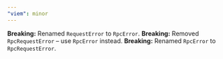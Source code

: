 ```yaml
---
"viem": minor
---
```


**Breaking:** Renamed `RequestError` to `RpcError`.
**Breaking:** Removed `RpcRequestError` – use `RpcError` instead.
**Breaking:** Renamed `RpcError` to `RpcRequestError`.